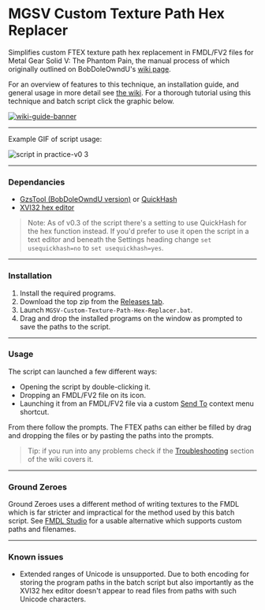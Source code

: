 # MGSV Custom Texture Path Hex Replacer

Simplifies custom FTEX texture path hex replacement in FMDL/FV2 files for Metal Gear Solid V: The Phantom Pain, the manual process of which originally outlined on BobDoleOwndU's [wiki page](http://bobdoleowndu.github.io/mgsv/documentation/customtexturenames.html).

For an overview of features to this technique, an installation guide, and general usage in more detail see [the wiki](https://github.com/chocmake/MGSV-Custom-Texture-Path-Hex-Replacer/wiki). For a thorough tutorial using this technique and batch script click the graphic below.

[![wiki-guide-banner](https://user-images.githubusercontent.com/34178938/39674411-da52ed2a-518e-11e8-8428-7e9086a57ba3.png)](https://github.com/chocmake/MGSV-Custom-Texture-Path-Hex-Replacer/wiki/Re%E2%80%90texturing-a-Supply-Box)

***

Example GIF of script usage:

![script in practice-v0 3](https://user-images.githubusercontent.com/34178938/189296967-cf86d966-e023-4be5-a46a-de089166b292.gif)

***

### Dependancies

- [GzsTool (BobDoleOwndU version)](https://github.com/BobDoleOwndU/GzsTool/releases/latest) or [QuickHash](https://github.com/BobDoleOwndU/QuickHash/releases/latest)
- [XVI32 hex editor](http://www.chmaas.handshake.de/delphi/freeware/xvi32/xvi32.htm)

> Note: As of v0.3 of the script there's a setting to use QuickHash for the hex function instead. If you'd prefer to use it open the script in a text editor and beneath the Settings heading change `set usequickhash=no` to `set usequickhash=yes`.

***

### Installation

1. Install the required programs.
2. Download the top zip from the [Releases tab](https://github.com/chocmake/MGSV-Custom-Texture-Path-Hex-Replacer/releases/latest).
3. Launch `MGSV-Custom-Texture-Path-Hex-Replacer.bat`.
4. Drag and drop the installed programs on the window as prompted to save the paths to the script.

***

### Usage

The script can launched a few different ways:

- Opening the script by double-clicking it.
- Dropping an FMDL/FV2 file on its icon.
- Launching it from an FMDL/FV2 file via a custom [Send To](https://github.com/chocmake/MGSV-Custom-Texture-Path-Hex-Replacer/wiki/Using-the-script#optional-adding-a-shortcut-to-the-send-to-menu) context menu shortcut.

From there follow the prompts. The FTEX paths can either be filled by drag and dropping the files or by pasting the paths into the prompts.

> Tip: if you run into any problems check if the [Troubleshooting](https://github.com/chocmake/MGSV-Custom-Texture-Path-Hex-Replacer/wiki/Troubleshooting) section of the wiki covers it.

***

### Ground Zeroes

Ground Zeroes uses a different method of writing textures to the FMDL which is far stricter and impractical for the method used by this batch script. See [FMDL Studio](https://github.com/BobDoleOwndU/FMDL-Studio-v2/wiki) for a usable alternative which supports custom paths and filenames.

***

### Known issues

- Extended ranges of Unicode is unsupported. Due to both encoding for storing the program paths in the batch script but also importantly as the XVI32 hex editor doesn't appear to read files from paths with such Unicode characters. 
